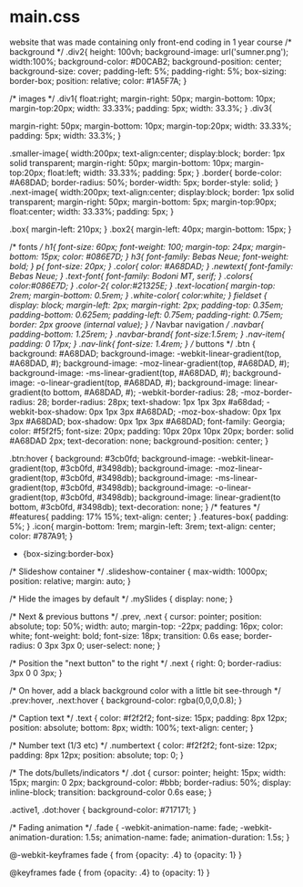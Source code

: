 # main.css
website that was made containing only front-end coding in 1 year course
/* background */
.div2{
  height: 100vh;
  background-image: url('sumner.png');
  width:100%;
  background-color: #D0CAB2;
  background-position: center;
  background-size: cover;
  padding-left: 5%;
  padding-right: 5%;
  box-sizing: border-box;
  position: relative;
  color: #1A5F7A;
}


/* images */
.div1{
  float:right;
  margin-right: 50px;
  margin-bottom: 10px;
  margin-top:20px;
  width: 33.33%;
  padding: 5px;
  width: 33.3%;
}
.div3{

  margin-right: 50px;
  margin-bottom: 10px;
  margin-top:20px;
  width: 33.33%;
  padding: 5px;
  width: 33.3%;
}

.smaller-image{
    width:200px;
    text-align:center;
    display:block;
    border: 1px solid transparent;
    margin-right: 50px;
    margin-bottom: 10px;
    margin-top:20px;
    float:left;
    width: 33.33%;
    padding: 5px;
}
.border{
  borde-color: #A68DAD;
  border-radius: 50%;
  border-width: 5px;
  border-style: solid;
}
.next-image{
    width:200px;
    text-align:center;
    display:block;
    border: 1px solid transparent;
    margin-right: 50px;
    margin-bottom: 5px;
    margin-top:90px;
    float:center;
    width: 33.33%;
    padding: 5px;
}

.box{
  margin-left: 210px;
}
.box2{
  margin-left: 40px;
  margin-bottom: 15px;
}


<link href="https://fonts.google.com/specimen/Anton" rel="stylesheet" type="text/css">

/* fonts */
h1{
 font-size: 60px;
 font-weight: 100;
 margin-top: 24px;
 margin-bottom: 15px;
 color: #086E7D;
}
h3{
  font-family: Bebas Neue;
 font-weight: bold;
}
p{
  font-size: 20px;
}
.color{
  color: #A68DAD;
}
.newtext{
  font-family: Bebas Neue;
}
.text-font{
  font-family: Bodoni MT, serif;
}
.colors{
  color:#086E7D;
}
.color-2{
  color:#21325E;
}
.text-location{
  margin-top: 2rem;
  margin-bottom: 0.5rem;
}
.white-color{
  color:white;
}
fieldset {
  display: block;
  margin-left: 2px;
  margin-right: 2px;
  padding-top: 0.35em;
  padding-bottom: 0.625em;
  padding-left: 0.75em;
  padding-right: 0.75em;
  border: 2px groove (internal value);
}
/* Navbar navigation */
.navbar{
  padding-bottom: 1.25rem;
}
.navbar-brand{
  font-size:1.5rem;
}
.nav-item{
  padding: 0 17px;
}
.nav-link{
  font-size: 1.4rem;
}
/* buttons */
.btn {
  background: #A68DAD;
  background-image: -webkit-linear-gradient(top, #A68DAD, #);
  background-image: -moz-linear-gradient(top, #A68DAD, #);
  background-image: -ms-linear-gradient(top, #A68DAD, #);
  background-image: -o-linear-gradient(top, #A68DAD, #);
  background-image: linear-gradient(to bottom, #A68DAD, #);
  -webkit-border-radius: 28;
  -moz-border-radius: 28;
  border-radius: 28px;
  text-shadow: 1px 1px 3px #a68dad;
  -webkit-box-shadow: 0px 1px 3px #A68DAD;
  -moz-box-shadow: 0px 1px 3px #A68DAD;
  box-shadow: 0px 1px 3px #A68DAD;
  font-family: Georgia;
  color: #f5f2f5;
  font-size: 20px;
  padding: 10px 20px 10px 20px;
  border: solid #A68DAD 2px;
  text-decoration: none;
  background-position: center;
  }

.btn:hover {
  background: #3cb0fd;
  background-image: -webkit-linear-gradient(top, #3cb0fd, #3498db);
  background-image: -moz-linear-gradient(top, #3cb0fd, #3498db);
  background-image: -ms-linear-gradient(top, #3cb0fd, #3498db);
  background-image: -o-linear-gradient(top, #3cb0fd, #3498db);
  background-image: linear-gradient(to bottom, #3cb0fd, #3498db);
  text-decoration: none;
}
/* features */
#features{
  padding: 17% 15%;
  text-align: center;
}
.features-box{
  padding: 5%;
}
.icon{
  margin-bottom: 1rem;
  margin-left: 3rem;
  text-align: center;
  color: #787A91;
}
* {box-sizing:border-box}

/* Slideshow container */
.slideshow-container {
  max-width: 1000px;
  position: relative;
  margin: auto;
}

/* Hide the images by default */
.mySlides {
  display: none;
}

/* Next & previous buttons */
.prev, .next {
  cursor: pointer;
  position: absolute;
  top: 50%;
  width: auto;
  margin-top: -22px;
  padding: 16px;
  color: white;
  font-weight: bold;
  font-size: 18px;
  transition: 0.6s ease;
  border-radius: 0 3px 3px 0;
  user-select: none;
}

/* Position the "next button" to the right */
.next {
  right: 0;
  border-radius: 3px 0 0 3px;
}

/* On hover, add a black background color with a little bit see-through */
.prev:hover, .next:hover {
  background-color: rgba(0,0,0,0.8);
}

/* Caption text */
.text {
  color: #f2f2f2;
  font-size: 15px;
  padding: 8px 12px;
  position: absolute;
  bottom: 8px;
  width: 100%;
  text-align: center;
}

/* Number text (1/3 etc) */
.numbertext {
  color: #f2f2f2;
  font-size: 12px;
  padding: 8px 12px;
  position: absolute;
  top: 0;
}

/* The dots/bullets/indicators */
.dot {
  cursor: pointer;
  height: 15px;
  width: 15px;
  margin: 0 2px;
  background-color: #bbb;
  border-radius: 50%;
  display: inline-block;
  transition: background-color 0.6s ease;
}

.active1, .dot:hover {
  background-color: #717171;
}

/* Fading animation */
.fade {
  -webkit-animation-name: fade;
  -webkit-animation-duration: 1.5s;
  animation-name: fade;
  animation-duration: 1.5s;
}

@-webkit-keyframes fade {
  from {opacity: .4}
  to {opacity: 1}
}

@keyframes fade {
  from {opacity: .4}
  to {opacity: 1}
}
